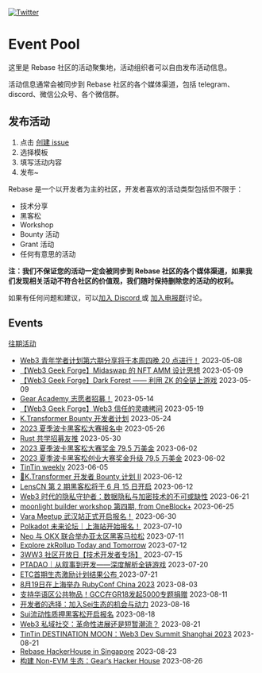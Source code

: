 [![Twitter](https://img.shields.io/twitter/url?label=Rebase&url=https%3A%2F%2Ftwitter.com%2FRebaseCommunity)](https://twitter.com/RebaseCommunity)

# Event Pool

这里是 Rebase 社区的活动聚集地，活动组织者可以自由发布活动信息。

活动信息通常会被同步到 Rebase 社区的各个媒体渠道，包括 telegram、discord、微信公众号、各个微信群。

## 发布活动

1. 点击 [创建 issue](https://github.com/rebase-network/event-pool/issues/new/choose)
2. 选择模板
3. 填写活动内容
4. 发布~

Rebase 是一个以开发者为主的社区，开发者喜欢的活动类型包括但不限于：

- 技术分享
- 黑客松
- Workshop
- Bounty 活动
- Grant 活动
- 任何有意思的活动

**注：我们不保证您的活动一定会被同步到 Rebase 社区的各个媒体渠道，如果我们发现相关活动不符合社区的价值观，我们随时保持删除您的活动的权利。**

如果有任何问题和建议，可以[加入 Discord ](https://discord.gg/c6BfH8JQn6) 或 [加入电报群](https://t.me/rebasenetwork)讨论。

## Events

[往期活动](./events.md)

- [Web3 青年学者计划第六期分享将于本周四晚 20 点进行！](https://github.com/rebase-network/event-pool/issues/114) 2023-05-08
- [【Web3 Geek Forge】Midaswap 的 NFT AMM 设计思想](https://github.com/rebase-network/event-pool/issues/115) 2023-05-09
- [【Web3 Geek Forge】Dark Forest —— 利用 ZK 的全链上游戏](https://github.com/rebase-network/event-pool/issues/116) 2023-05-09
- [Gear Academy 志愿者招募！](https://github.com/rebase-network/event-pool/issues/117) 2023-05-14
- [【Web3 Geek Forge】Web3 信任的灵魂拷问](https://github.com/rebase-network/event-pool/issues/118) 2023-05-19
- [K.Transformer Bounty 开发者计划](https://github.com/rebase-network/event-pool/issues/119) 2023-05-24
- [2023 夏季波卡黑客松大赛报名中](https://github.com/rebase-network/event-pool/issues/120) 2023-05-26
- [Rust 共学招募友推](https://github.com/rebase-network/event-pool/issues/121) 2023-05-30
- [2023 夏季波卡黑客松大赛奖金 79.5 万美金](https://github.com/rebase-network/event-pool/issues/122) 2023-06-02
- [2023 夏季波卡黑客松创业大赛奖金升级 79.5 万美金](https://github.com/rebase-network/event-pool/issues/123) 2023-06-02
- [TinTin weekly](https://github.com/rebase-network/event-pool/issues/124) 2023-06-05
- [🎯K.Transformer 开发者 Bounty 计划 II](https://github.com/rebase-network/event-pool/issues/125) 2023-06-12
- [LensCN 第 2 期黑客松将于 6 月 15 日开启](https://github.com/rebase-network/event-pool/issues/126) 2023-06-12
- [Web3 时代的隐私守护者：数据隐私与加密技术的不可或缺性](https://github.com/rebase-network/event-pool/issues/127) 2023-06-21
- [moonlight builder workshop 第四期, from OneBlock+](https://github.com/rebase-network/event-pool/issues/128) 2023-06-25
- [Vara Meetup 武汉站正式开启报名！](https://github.com/rebase-network/event-pool/issues/129) 2023-06-30
- [Polkadot 未来论坛｜上海站开始报名！](https://github.com/rebase-network/event-pool/issues/130) 2023-07-10
- [Neo 与 OKX 联合举办亚太区黑客马拉松](https://github.com/rebase-network/event-pool/issues/131) 2023-07-11
- [Explore zkRollup Today and Tomorrow](https://github.com/rebase-network/event-pool/issues/132) 2023-07-12
- [3WW3 社区开放日【技术开发者专场】](https://github.com/rebase-network/event-pool/issues/133) 2023-07-15
- [PTADAO｜从叙事到开发——深度解析全链游戏](https://github.com/rebase-network/event-pool/issues/134) 2023-07-20
- [ETC首期生态激励计划结果公布 ](https://github.com/rebase-network/event-pool/issues/135) 2023-07-21
- [8月19日在上海举办 RubyConf China 2023](https://github.com/rebase-network/event-pool/issues/136) 2023-08-03
- [支持华语区公共物品！GCC在GR18发起5000专题捐赠](https://github.com/rebase-network/event-pool/issues/137) 2023-08-11
- [开发者的选择：加入Sei生态的机会与动力](https://github.com/rebase-network/event-pool/issues/138) 2023-08-16
- [Sui流动性质押黑客松开启报名](https://github.com/rebase-network/event-pool/issues/139) 2023-08-18
- [Web3 私域社交：革命性进展还是短暂潮流？](https://github.com/rebase-network/event-pool/issues/140) 2023-08-21
- [TinTin DESTINATION MOON：Web3 Dev Summit Shanghai 2023](https://github.com/rebase-network/event-pool/issues/141) 2023-08-21
- [Rebase HackerHouse in Singapore](https://github.com/rebase-network/event-pool/issues/142) 2023-08-23
- [构建 Non-EVM 生态：Gear‘s Hacker House](https://github.com/rebase-network/event-pool/issues/143) 2023-08-26

